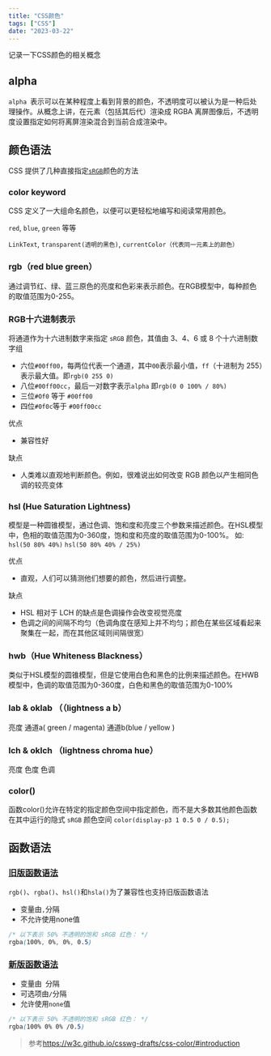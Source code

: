 ```yaml
---
title: "CSS颜色"
tags: ["CSS"]
date: "2023-03-22"
---
```


记录一下CSS颜色的相关概念

## alpha 
`alpha `表示可以在某种程度上看到背景的颜色，不透明度可以被认为是一种后处理操作。从概念上讲，在元素（包括其后代）渲染成 RGBA 离屏图像后，不透明度设置指定如何将离屏渲染混合到当前合成渲染中。

## 颜色语法

CSS 提供了几种直接指定[`sRGB`](https://w3c.github.io/csswg-drafts/css-color/#numeric-srgb)颜色的方法

### color keyword

CSS 定义了一大组命名颜色，以便可以更轻松地编写和阅读常用颜色。

`red`, `blue`, `green` 等等

`LinkText`, `transparent(透明的黑色)`, `currentColor（代表同一元素上的颜色）`


### rgb（red blue green）

通过调节红、绿、蓝三原色的亮度和色彩来表示颜色。在RGB模型中，每种颜色的取值范围为0-255。 

### RGB十六进制表示

将通道作为十六进制数字来指定 `sRGB` 颜色，其值由 3、4、6 或 8 个十六进制数字组

+ 六位`#00ff00`，每两位代表一个通道，其中`00`表示最小值，`ff`（十进制为 255）表示最大值。即`rgb(0 255 0)`
+ 八位`#00ff00cc`，最后一对数字表示`alpha` 即`rgb(0 0 100% / 80%)`
+ 三位`#Of0` 等于 `#00ff00`
+ 四位`#0f0c`等于 `#00ff00cc`


优点

+ 兼容性好

缺点

+ 人类难以直观地判断颜色。例如，很难说出如何改变 RGB 颜色以产生相同色调的较亮变体

### hsl (Hue Saturation Lightness)
模型是一种圆锥模型，通过色调、饱和度和亮度三个参数来描述颜色。在HSL模型中，色相的取值范围为0-360度，饱和度和亮度的取值范围为0-100%。 
如: `hsl(50 80% 40%)`  `hsl(50 80% 40% / 25%)`

优点

+ 直观，人们可以猜测他们想要的颜色，然后进行调整。

缺点

+ HSL 相对于 LCH 的缺点是色调操作会改变视觉亮度
+ 色调之间的间隔不均匀（色调角度在感知上并不均匀；颜色在某些区域看起来聚集在一起，而在其他区域则间隔很宽）

### hwb（Hue Whiteness Blackness）

类似于HSL模型的圆锥模型，但是它使用白色和黑色的比例来描述颜色。在HWB模型中，色调的取值范围为0-360度，白色和黑色的取值范围为0-100%

### lab & oklab （（lightness a b）
亮度 通道a( green / magenta) 通道b(blue / yellow )
### lch & oklch （lightness chroma hue）
亮度 色度 色调

### color()

函数color()允许在特定的指定颜色空间中指定颜色，而不是大多数其他颜色函数在其中运行的隐式 `sRGB` 颜色空间
`color(display-p3 1 0.5 0 / 0.5);`

## 函数语法

### [旧版函数语法](https://w3c.github.io/csswg-drafts/css-color/#color-syntax-legacy)

`rgb()`、`rgba()`、`hsl()`和`hsla()`为了兼容性也支持旧版函数语法
+ 变量由`,`分隔
+ 不允许使用none值


```css
/* 以下表示 50% 不透明的饱和 sRGB 红色： */
rgba(100%, 0%, 0%, 0.5)
```

### [新版函数语法](https://w3c.github.io/csswg-drafts/css-color/#color-syntax-modern)

+ 变量由` `分隔
+ 可选项由`/`分隔
+ 允许使用`none`值
```css
/* 以下表示 50% 不透明的饱和 sRGB 红色： */
rgba(100% 0% 0% /0.5)
```

> 参考<https://w3c.github.io/csswg-drafts/css-color/#introduction>